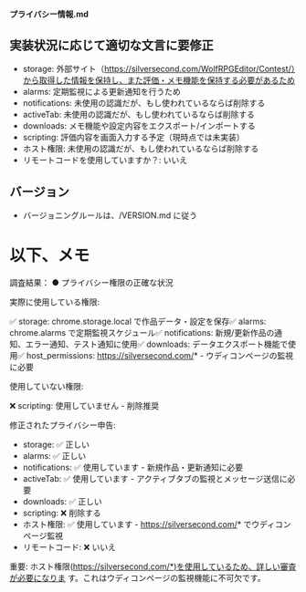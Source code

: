 #### プライバシー情報.md
## 実装状況に応じて適切な文言に要修正
- storage:			外部サイト（https://silversecond.com/WolfRPGEditor/Contest/）から取得した情報を保持し、また評価・メモ機能を保持する必要があるため
- alarms:			定期監視による更新通知を行うため
- notifications:	未使用の認識だが、もし使われているならば削除する
- activeTab:		未使用の認識だが、もし使われているならば削除する
- downloads:		メモ機能や設定内容をエクスポート/インポートする
- scripting:		評価内容を画面入力する予定（現時点では未実装）
- ホスト権限:		未使用の認識だが、もし使われているならば削除する
- リモートコードを使用していますか？: いいえ

## バージョン
- バージョニングルールは、<root>/VERSION.md に従う




# 以下、メモ


調査結果：
● プライバシー権限の正確な状況

  実際に使用している権限:

  ✅ storage: chrome.storage.local で作品データ・設定を保存✅ alarms: chrome.alarms
  で定期監視スケジュール✅ notifications:
  新規/更新作品の通知、エラー通知、テスト通知に使用✅ downloads:
  データエクスポート機能で使用✅ host_permissions: https://silversecond.com/* -
  ウディコンページの監視に必要

  使用していない権限:

  ❌ scripting: 使用していません - 削除推奨

  修正されたプライバシー申告:

  - storage: ✅ 正しい
  - alarms: ✅ 正しい
  - notifications: ✅ 使用しています - 新規作品・更新通知に必要
  - activeTab: ✅ 使用しています - アクティブタブの監視とメッセージ送信に必要
  - downloads: ✅ 正しい
  - scripting: ❌ 削除する
  - ホスト権限: ✅ 使用しています - https://silversecond.com/* でウディコンページ監視
  - リモートコード: ❌ いいえ

  重要: ホスト権限(https://silversecond.com/*)を使用しているため、詳しい審査が必要になりま
  す。これはウディコンページの監視機能に不可欠です。